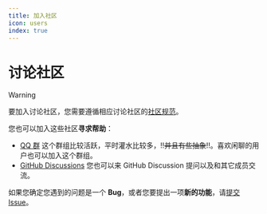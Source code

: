 ```yaml
---
title: 加入社区
icon: users
index: true
---
```


# 讨论社区

> [!warning]
> 要加入讨论社区，您需要遵循相应讨论社区的[社区规范](./rules.md)。

您也可以加入这些社区**寻求帮助**：

- [QQ 群](https://qm.qq.com/q/zDiEipHsaI)
    这个群组比较活跃，平时灌水比较多，!!~~并且有些抽象~~!!。喜欢闲聊的用户也可以加入这个群组。
- [GitHub Discussions](https://github.com/ExamAware/ExamAware2-Desktop/discussions)
    您也可以来 GitHub Discussion 提问以及和其它成员交流。

如果您确定您遇到的问题是一个 **Bug**，或者您要提出一项**新的功能**，请[提交 Issue](https://github.com/ExamAware/ExamAware2-Desktop/issues/new/choose)。
